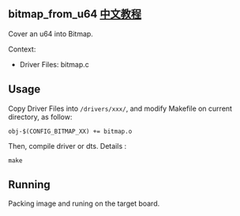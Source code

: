 bitmap_from_u64 [中文教程](https://biscuitos.github.io/blog/BITMAP_bitmap_from_u64/)
----------------------------------

Cover an u64 into Bitmap.

Context:

* Driver Files: bitmap.c

## Usage

Copy Driver Files into `/drivers/xxx/`, and modify Makefile on current 
directory, as follow:

```
obj-$(CONFIG_BITMAP_XX) += bitmap.o
```

Then, compile driver or dts. Details :

```
make
```

## Running

Packing image and runing on the target board.
